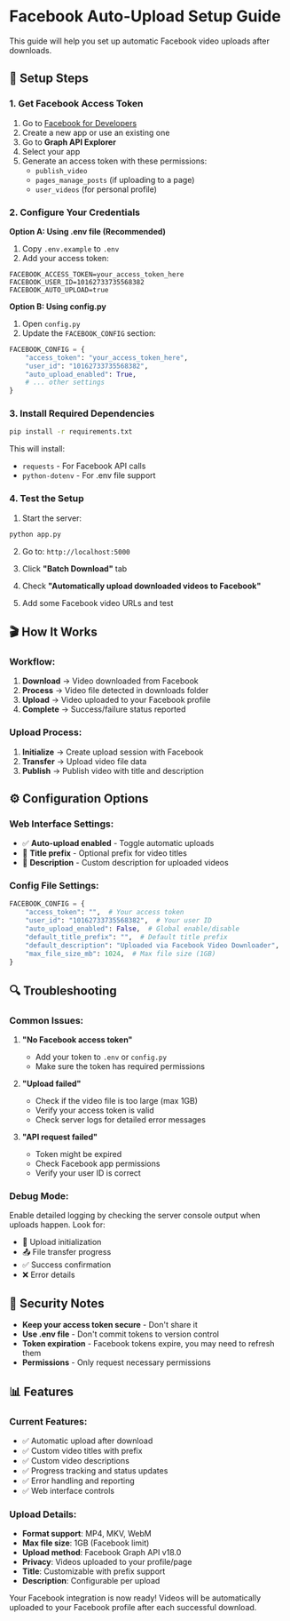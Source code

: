 # Facebook Auto-Upload Setup Guide

This guide will help you set up automatic Facebook video uploads after downloads.

## 🔧 Setup Steps

### 1. Get Facebook Access Token

1. Go to [Facebook for Developers](https://developers.facebook.com/)
2. Create a new app or use an existing one
3. Go to **Graph API Explorer**
4. Select your app
5. Generate an access token with these permissions:
   - `publish_video`
   - `pages_manage_posts` (if uploading to a page)
   - `user_videos` (for personal profile)

### 2. Configure Your Credentials

**Option A: Using .env file (Recommended)**
1. Copy `.env.example` to `.env`
2. Add your access token:
```
FACEBOOK_ACCESS_TOKEN=your_access_token_here
FACEBOOK_USER_ID=10162733735568382
FACEBOOK_AUTO_UPLOAD=true
```

**Option B: Using config.py**
1. Open `config.py`
2. Update the `FACEBOOK_CONFIG` section:
```python
FACEBOOK_CONFIG = {
    "access_token": "your_access_token_here",
    "user_id": "10162733735568382",
    "auto_upload_enabled": True,
    # ... other settings
}
```

### 3. Install Required Dependencies

```bash
pip install -r requirements.txt
```

This will install:
- `requests` - For Facebook API calls
- `python-dotenv` - For .env file support

### 4. Test the Setup

1. Start the server:
```bash
python app.py
```

2. Go to: `http://localhost:5000`

3. Click **"Batch Download"** tab

4. Check **"Automatically upload downloaded videos to Facebook"**

5. Add some Facebook video URLs and test

## 🎬 How It Works

### Workflow:
1. **Download** → Video downloaded from Facebook
2. **Process** → Video file detected in downloads folder
3. **Upload** → Video uploaded to your Facebook profile
4. **Complete** → Success/failure status reported

### Upload Process:
1. **Initialize** → Create upload session with Facebook
2. **Transfer** → Upload video file data
3. **Publish** → Publish video with title and description

## ⚙️ Configuration Options

### Web Interface Settings:
- ✅ **Auto-upload enabled** - Toggle automatic uploads
- 📝 **Title prefix** - Optional prefix for video titles
- 📄 **Description** - Custom description for uploaded videos

### Config File Settings:
```python
FACEBOOK_CONFIG = {
    "access_token": "",  # Your access token
    "user_id": "10162733735568382",  # Your user ID
    "auto_upload_enabled": False,  # Global enable/disable
    "default_title_prefix": "",  # Default title prefix
    "default_description": "Uploaded via Facebook Video Downloader",
    "max_file_size_mb": 1024,  # Max file size (1GB)
}
```

## 🔍 Troubleshooting

### Common Issues:

1. **"No Facebook access token"**
   - Add your token to `.env` or `config.py`
   - Make sure the token has required permissions

2. **"Upload failed"**
   - Check if the video file is too large (max 1GB)
   - Verify your access token is valid
   - Check server logs for detailed error messages

3. **"API request failed"**
   - Token might be expired
   - Check Facebook app permissions
   - Verify your user ID is correct

### Debug Mode:
Enable detailed logging by checking the server console output when uploads happen. Look for:
- 🚀 Upload initialization
- 📤 File transfer progress  
- ✅ Success confirmation
- ❌ Error details

## 🔐 Security Notes

- **Keep your access token secure** - Don't share it
- **Use .env file** - Don't commit tokens to version control
- **Token expiration** - Facebook tokens expire, you may need to refresh them
- **Permissions** - Only request necessary permissions

## 📊 Features

### Current Features:
- ✅ Automatic upload after download
- ✅ Custom video titles with prefix
- ✅ Custom video descriptions
- ✅ Progress tracking and status updates
- ✅ Error handling and reporting
- ✅ Web interface controls

### Upload Details:
- **Format support**: MP4, MKV, WebM
- **Max file size**: 1GB (Facebook limit)
- **Upload method**: Facebook Graph API v18.0
- **Privacy**: Videos uploaded to your profile/page
- **Title**: Customizable with prefix support
- **Description**: Configurable per upload

Your Facebook integration is now ready! Videos will be automatically uploaded to your Facebook profile after each successful download.